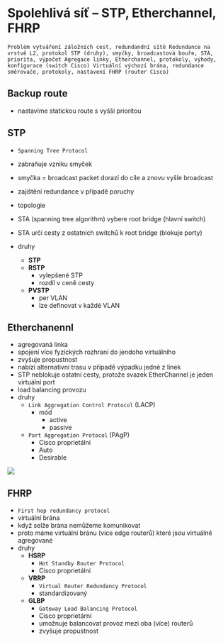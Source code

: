 # Spolehlivá síť – STP, Etherchannel, FHRP

`Problém vytváření záložních cest, redundandní sítě
Redundance na vrstvě L2, protokol STP (druhy), smyčky, broadcastová bouře, STA, priorita, výpočet
Agregace linky, Etherchannel, protokoly, výhody, konfigurace (switch Cisco)
Virtuální výchozí brána, redundance směrovače, protokoly, nastavení FHRP (router Cisco)
`

## Backup route

- nastavíme statickou route s vyšší prioritou

## STP

- `Spanning Tree Protocol`
- zabraňuje vzniku smyček
- smyčka = broadcast packet dorazí do cíle a znovu vyšle broadcast
- zajištění redundance v případě poruchy
- topologie
- STA (spanning tree algorithm) vybere root bridge (hlavní switch)
- STA určí cesty z ostatních switchů k root bridge (blokuje porty)

- druhy
  - **STP**
  - **RSTP**
    - vylepšené STP
    - rozdíl v ceně cesty
  - **PVSTP**
    - per VLAN
    - lze definovat v každé VLAN

## Etherchanennl

- agregovaná linka
- spojení více fyzických rozhraní do jendoho virtuálního
- zvyšuje propustnost
- nabízí alternativní trasu v případě výpadku jedné z linek
- STP neblokuje ostatní cesty, protože svazek EtherChannel je jeden virtuální port
- load balancing provozu
- druhy
  - `Link Aggregation Control Protocol` (LACP)
    - mód
      - active
      - passive
  - `Port Aggregation Protocol` (PAgP)
    - Cisco proprietální
    - Auto
    - Desirable

<image src="./images/eth.jpeg">

## FHRP

- `First hop redundancy protocol`
- virtuální brána
- když selže brána nemůžeme komunikovat
- proto máme virtuální bránu (více edge routerů) které jsou virtuálně agregované
- druhy
  - **HSRP**
    - `Hot Standby Router Protocol`
    - Cisco proprietální
  - **VRRP**
    - `Virtual Router Redundancy Protocol`
    - standardizovaný
  - **GLBP**
    - `Gateway Load Balancing Protocol`
    - Cisco proprietární
    - umožnuje balancovat provoz mezi oba (více) routerů
    - zvyšuje propustnost

